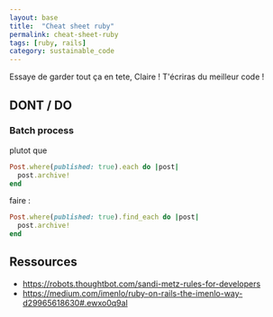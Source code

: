 ```yaml
---
layout: base
title:  "Cheat sheet ruby"
permalink: cheat-sheet-ruby
tags: [ruby, rails]
category: sustainable_code
---
```


Essaye de garder  tout ça en tete, Claire ! T'écriras du meilleur code !


## DONT / DO

### Batch process

plutot que

``` ruby
Post.where(published: true).each do |post|
  post.archive!
end
```

faire :

``` ruby
Post.where(published: true).find_each do |post|
  post.archive!
end
```


## Ressources

- https://robots.thoughtbot.com/sandi-metz-rules-for-developers
- https://medium.com/imenlo/ruby-on-rails-the-imenlo-way-d29965618630#.ewxo0q9al